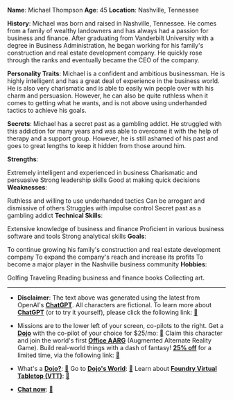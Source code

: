 
**Name**: Michael Thompson
**Age**: 45
**Location**: Nashville, Tennessee

**History**:
Michael was born and raised in Nashville, Tennessee. He comes from a family of wealthy landowners and has always had a passion for business and finance. After graduating from Vanderbilt University with a degree in Business Administration, he began working for his family's construction and real estate development company. He quickly rose through the ranks and eventually became the CEO of the company.

**Personality Traits**:
Michael is a confident and ambitious businessman. He is highly intelligent and has a great deal of experience in the business world. He is also very charismatic and is able to easily win people over with his charm and persuasion. However, he can also be quite ruthless when it comes to getting what he wants, and is not above using underhanded tactics to achieve his goals.

**Secrets**:
Michael has a secret past as a gambling addict. He struggled with this addiction for many years and was able to overcome it with the help of therapy and a support group. However, he is still ashamed of his past and goes to great lengths to keep it hidden from those around him.

**Strengths**:

Extremely intelligent and experienced in business
Charismatic and persuasive
Strong leadership skills
Good at making quick decisions
**Weaknesses**:

Ruthless and willing to use underhanded tactics
Can be arrogant and dismissive of others
Struggles with impulse control
Secret past as a gambling addict
**Technical Skills**:

Extensive knowledge of business and finance
Proficient in various business software and tools
Strong analytical skills
**Goals**:

To continue growing his family's construction and real estate development company
To expand the company's reach and increase its profits
To become a major player in the Nashville business community
**Hobbies**:

Golfing
Traveling
Reading business and finance books
Collecting art.

---
* **Disclaimer**: The text above was generated using the latest from OpenAI's [**ChatGPT**](https://openai.com/blog/chatgpt/).  All characters are fictional.  To learn more about [**ChatGPT**](https://openai.com/blog/chatgpt/) (or to try it yourself), please click the following link: [:closed_book:](https://openai.com/blog/chatgpt/)

* Missions are to the lower left of your screen, co-pilots to the right. Get a [**Dojo**](https://workmates.live/marketplace) with the co-pilot of your choice for $25/mo: [:green_book:](https://workmates.live/marketplace) Claim this character and join the world's first [**Office AARG**](https://dojos.world) (Augmented Alternate Reality Game). Build real-world things with a dash of fantasy! [**25% off**](https://blog.workmates.live/deal-on-a-dojo) for a limited time, via the following link: [:green_book:](https://blog.workmates.live/deal-on-a-dojo) 

* What's a [**Dojo?**](https://workdojos.com): [:blue_book:](https://workdojos.com)  Go to [**Dojo's World**](https://dojos.world): [:blue_book:](https://dojos.world)  Learn about [**Foundry Virtual Tabletop (VTT)**](https://foundryvtt.com): [:closed_book:](https://foundryvtt.com/)

* [**Chat now**](https://chat.workmates.live/channel/support): [:ledger:](https://chat.workmates.live/channel/support)